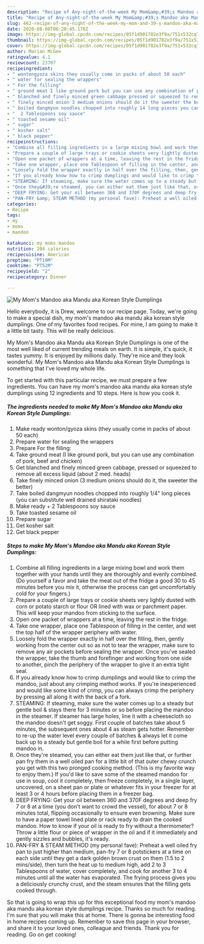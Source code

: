 ```yaml
---
description: "Recipe of Any-night-of-the-week My Mom&amp;#39;s Mandoo aka Mandu aka Korean Style Dumplings"
title: "Recipe of Any-night-of-the-week My Mom&amp;#39;s Mandoo aka Mandu aka Korean Style Dumplings"
slug: 462-recipe-of-any-night-of-the-week-my-mom-and-39-s-mandoo-aka-mandu-aka-korean-style-dumplings
date: 2020-08-08T06:20:45.176Z
image: https://img-global.cpcdn.com/recipes/05f1d901782e3f9a/751x532cq70/my-moms-mandoo-aka-mandu-aka-korean-style-dumplings-recipe-main-photo.jpg
thumbnail: https://img-global.cpcdn.com/recipes/05f1d901782e3f9a/751x532cq70/my-moms-mandoo-aka-mandu-aka-korean-style-dumplings-recipe-main-photo.jpg
cover: https://img-global.cpcdn.com/recipes/05f1d901782e3f9a/751x532cq70/my-moms-mandoo-aka-mandu-aka-korean-style-dumplings-recipe-main-photo.jpg
author: Marian McGee
ratingvalue: 4.1
reviewcount: 23707
recipeingredient:
- " wontongyoza skins they usually come in packs of about 50 each"
- " water for sealing the wrappers"
- " For the filling"
- " ground meat I like ground pork but you can use any combination of pork beef and chicken"
- " blanched and finely minced green cabbage pressed or squeezed to remove all excess liquid about 2 med heads"
- " finely minced onion 3 medium onions should do it the sweeter the better"
- " boiled dangmyun noodles chopped into roughly 14 long pieces you can substitute well drained shirataki noodles"
- "  2 Tablespoons soy sauce"
- " toasted sesame oil"
- " sugar"
- " kosher salt"
- " black pepper"
recipeinstructions:
- "Combine all filling ingredients in a large mixing bowl and work them together with your hands until they are thoroughly and evenly combined. (Do yourself a favor and take the meat out of the fridge a good 30 to 45 minutes before you mix it, otherwise the process can get uncomfortably cold for your fingers.)"
- "Prepare a couple of large trays or cookie sheets very lightly dusted with corn or potato starch or flour OR lined with wax or parchment paper. This will keep your mandoo from sticking to the surface."
- "Open one packet of wrappers at a time, leaving the rest in the fridge."
- "Take one wrapper, place one Tablespoon of filling in the center, and wet the top half of the wrapper periphery with water."
- "Loosely fold the wrapper exactly in half over the filling, then, gently working from the center out so as not to tear the wrapper, make sure to remove any air pockets before sealing the wrapper. Once you&#39;ve sealed the wrapper, take the thumb and forefinger and working from one side to another, pinch the periphery of the wrapper to give it an extra tight seal."
- "If you already know how to crimp dumplings and would like to crimp the mandoo, just about any crimping method works. If you&#39;re inexperienced and would like some kind of crimp, you can always crimp the periphery by pressing all along it with the back of a fork."
- "STEAMING: If steaming, make sure the water comes up to a steady but gentle boil &amp; stays there for 3 minutes or so before placing the mandoo in the steamer. If steamer has large holes, line it with a cheesecloth so the mandoo doesn&#39;t get soggy. First couple of batches take about 5 minutes, the subsequent ones about 4 as steam gets hotter. Remember to re-up the water level every couple of batches &amp; always let it come back up to a steady but gentle boil for a while first before putting mandoo in."
- "Once they&#39;re steamed, you can either eat them just like that, or further pan fry them in a well oiled pan for a little bit of that outer chewy crunch you get with this two pronged cooking method. (This is my favorite way to enjoy them.) If you&#39;d like to save some of the steamed mandoo for use in soup, cool it completely, then freeze completely, in a single layer, uncovered, on a sheet pan or plate or whatever fits in your freezer for at least 3 or 4 hours before placing them in a freezer bag."
- "DEEP FRYING: Get your oil between 360 and 370F degrees and deep fry 7 or 8 at a time (you don&#39;t want to crowd the vessel), for about 7 or 8 minutes total, flipping occasionally to ensure even browning. Make sure to have a paper towel lined plate or rack ready to drain the cooked mandoo. How to know if your oil is ready to fry without a thermometer? Throw a little flour or piece of wrapper in the oil and if it immediately and gently sizzles and bubbles, it&#39;s ready."
- "PAN-FRY &amp; STEAM METHOD (my personal fave): Preheat a well oiled fry pan to just higher than medium, pan-fry 7 or 8 potstickers at a time on each side until they get a dark golden brown crust on them (1.5 to 2 mins/side), then turn the heat up to medium high, add 2 to 3 Tablespoons of water, cover completely, and cook for another 3 to 4 minutes until all the water has evaporated. The frying process gives you a deliciously crunchy crust, and the steam ensures that the filling gets cooked through."
categories:
- Recipe
tags:
- my
- moms
- mandoo

katakunci: my moms mandoo 
nutrition: 204 calories
recipecuisine: American
preptime: "PT19M"
cooktime: "PT52M"
recipeyield: "2"
recipecategory: Dinner

---
```



![My Mom&#39;s Mandoo aka Mandu aka Korean Style Dumplings](https://img-global.cpcdn.com/recipes/05f1d901782e3f9a/751x532cq70/my-moms-mandoo-aka-mandu-aka-korean-style-dumplings-recipe-main-photo.jpg)

Hello everybody, it is Drew, welcome to our recipe page. Today, we're going to make a special dish, my mom&#39;s mandoo aka mandu aka korean style dumplings. One of my favorites food recipes. For mine, I am going to make it a little bit tasty. This will be really delicious.



My Mom&#39;s Mandoo aka Mandu aka Korean Style Dumplings is one of the most well liked of current trending meals on earth. It is simple, it's quick, it tastes yummy. It is enjoyed by millions daily. They're nice and they look wonderful. My Mom&#39;s Mandoo aka Mandu aka Korean Style Dumplings is something that I've loved my whole life.


To get started with this particular recipe, we must prepare a few ingredients. You can have my mom&#39;s mandoo aka mandu aka korean style dumplings using 12 ingredients and 10 steps. Here is how you cook it.

<!--inarticleads1-->

##### The ingredients needed to make My Mom&#39;s Mandoo aka Mandu aka Korean Style Dumplings:

1. Make ready  wonton/gyoza skins (they usually come in packs of about 50 each)
1. Prepare  water for sealing the wrappers
1. Prepare  For the filling:
1. Take  ground meat (I like ground pork, but you can use any combination of pork, beef and chicken)
1. Get  blanched and finely minced green cabbage, pressed or squeezed to remove all excess liquid (about 2 med. heads)
1. Take  finely minced onion (3 medium onions should do it, the sweeter the better)
1. Take  boiled dangmyun noodles chopped into roughly 1/4&#34; long pieces (you can substitute well drained shirataki noodles)
1. Make ready  + 2 Tablespoons soy sauce
1. Take  toasted sesame oil
1. Prepare  sugar
1. Get  kosher salt
1. Get  black pepper




<!--inarticleads2-->

##### Steps to make My Mom&#39;s Mandoo aka Mandu aka Korean Style Dumplings:

1. Combine all filling ingredients in a large mixing bowl and work them together with your hands until they are thoroughly and evenly combined. (Do yourself a favor and take the meat out of the fridge a good 30 to 45 minutes before you mix it, otherwise the process can get uncomfortably cold for your fingers.)
1. Prepare a couple of large trays or cookie sheets very lightly dusted with corn or potato starch or flour OR lined with wax or parchment paper. This will keep your mandoo from sticking to the surface.
1. Open one packet of wrappers at a time, leaving the rest in the fridge.
1. Take one wrapper, place one Tablespoon of filling in the center, and wet the top half of the wrapper periphery with water.
1. Loosely fold the wrapper exactly in half over the filling, then, gently working from the center out so as not to tear the wrapper, make sure to remove any air pockets before sealing the wrapper. Once you&#39;ve sealed the wrapper, take the thumb and forefinger and working from one side to another, pinch the periphery of the wrapper to give it an extra tight seal.
1. If you already know how to crimp dumplings and would like to crimp the mandoo, just about any crimping method works. If you&#39;re inexperienced and would like some kind of crimp, you can always crimp the periphery by pressing all along it with the back of a fork.
1. STEAMING: If steaming, make sure the water comes up to a steady but gentle boil &amp; stays there for 3 minutes or so before placing the mandoo in the steamer. If steamer has large holes, line it with a cheesecloth so the mandoo doesn&#39;t get soggy. First couple of batches take about 5 minutes, the subsequent ones about 4 as steam gets hotter. Remember to re-up the water level every couple of batches &amp; always let it come back up to a steady but gentle boil for a while first before putting mandoo in.
1. Once they&#39;re steamed, you can either eat them just like that, or further pan fry them in a well oiled pan for a little bit of that outer chewy crunch you get with this two pronged cooking method. (This is my favorite way to enjoy them.) If you&#39;d like to save some of the steamed mandoo for use in soup, cool it completely, then freeze completely, in a single layer, uncovered, on a sheet pan or plate or whatever fits in your freezer for at least 3 or 4 hours before placing them in a freezer bag.
1. DEEP FRYING: Get your oil between 360 and 370F degrees and deep fry 7 or 8 at a time (you don&#39;t want to crowd the vessel), for about 7 or 8 minutes total, flipping occasionally to ensure even browning. Make sure to have a paper towel lined plate or rack ready to drain the cooked mandoo. How to know if your oil is ready to fry without a thermometer? Throw a little flour or piece of wrapper in the oil and if it immediately and gently sizzles and bubbles, it&#39;s ready.
1. PAN-FRY &amp; STEAM METHOD (my personal fave): Preheat a well oiled fry pan to just higher than medium, pan-fry 7 or 8 potstickers at a time on each side until they get a dark golden brown crust on them (1.5 to 2 mins/side), then turn the heat up to medium high, add 2 to 3 Tablespoons of water, cover completely, and cook for another 3 to 4 minutes until all the water has evaporated. The frying process gives you a deliciously crunchy crust, and the steam ensures that the filling gets cooked through.




So that is going to wrap this up for this exceptional food my mom&#39;s mandoo aka mandu aka korean style dumplings recipe. Thanks so much for reading. I'm sure that you will make this at home. There is gonna be interesting food in home recipes coming up. Remember to save this page in your browser, and share it to your loved ones, colleague and friends. Thank you for reading. Go on get cooking!
